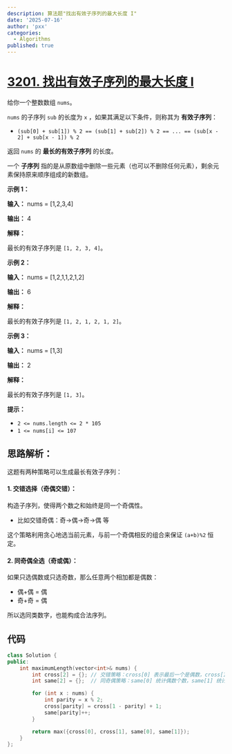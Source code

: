 ```yaml
---
description: 算法题"找出有效子序列的最大长度 I"
date: '2025-07-16'
author: 'pxx'
categories:
  - Algorithms
published: true
---
```


# [3201. 找出有效子序列的最大长度 I](https://leetcode.cn/problems/find-the-maximum-length-of-valid-subsequence-i/)

给你一个整数数组 `nums`。

`nums` 的子序列 `sub` 的长度为 `x` ，如果其满足以下条件，则称其为 **有效子序列**：

- `(sub[0] + sub[1]) % 2 == (sub[1] + sub[2]) % 2 == ... == (sub[x - 2] + sub[x - 1]) % 2`

返回 `nums` 的 **最长的有效子序列** 的长度。

一个 **子序列** 指的是从原数组中删除一些元素（也可以不删除任何元素），剩余元素保持原来顺序组成的新数组。

 

**示例 1：**

**输入：** nums = [1,2,3,4]

**输出：** 4

**解释：**

最长的有效子序列是 `[1, 2, 3, 4]`。

**示例 2：**

**输入：** nums = [1,2,1,1,2,1,2]

**输出：** 6

**解释：**

最长的有效子序列是 `[1, 2, 1, 2, 1, 2]`。

**示例 3：**

**输入：** nums = [1,3]

**输出：** 2

**解释：**

最长的有效子序列是 `[1, 3]`。

 

**提示：**

- `2 <= nums.length <= 2 * 105`
- `1 <= nums[i] <= 107`



## 思路解析：

这题有两种策略可以生成最长有效子序列：

#### 1. **交错选择（奇偶交错）**：

构造子序列，使得两个数之和始终是同一个奇偶性。

- 比如交错奇偶：奇→偶→奇→偶 等

这个策略利用贪心地选当前元素，与前一个奇偶相反的组合来保证 `(a+b)%2` 恒定。

#### 2. **同奇偶全选（奇或偶）**：

如果只选偶数或只选奇数，那么任意两个相加都是偶数：

- 偶+偶 = 偶
- 奇+奇 = 偶

所以选同类数字，也能构成合法序列。



## 代码

```cpp
class Solution {
public:
    int maximumLength(vector<int>& nums) {
        int cross[2] = {}; // 交错策略：cross[0] 表示最后一个是偶数，cross[1] 表示最后一个是奇数
        int same[2] = {};  // 同奇偶策略：same[0] 统计偶数个数，same[1] 统计奇数个数

        for (int x : nums) {
            int parity = x % 2;
            cross[parity] = cross[1 - parity] + 1;
            same[parity]++;
        }

        return max({cross[0], cross[1], same[0], same[1]});
    }
};
```